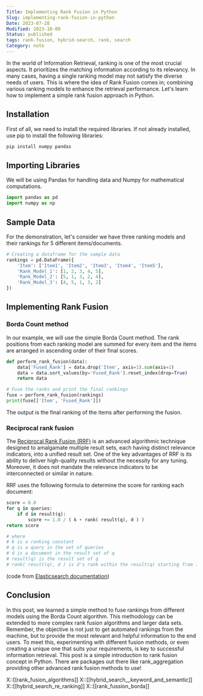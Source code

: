 ```yaml
---
Title: Implementing Rank Fusion in Python
Slug: implementing-rank-fusion-in-python
Date: 2023-07-28
Modified: 2023-10-09
Status: published
tags: rank-fusion, hybrid-search, rank, search
Category: note
---
```


In the world of Information Retrieval, ranking is one of the most crucial aspects. It prioritizes the matching information according to its relevancy. In many cases, having a single ranking model may not satisfy the diverse needs of users. This is where the idea of Rank Fusion comes in; combining various ranking models to enhance the retrieval performance.
Let's learn how to implement a simple rank fusion approach in Python.

## Installation
First of all, we need to install the required libraries. If not already installed, use pip to install the following libraries:
```sh
pip install numpy pandas
```

## Importing Libraries
We will be using Pandas for handling data and Numpy for mathematical computations.
```python
import pandas as pd
import numpy as np
```

## Sample Data
For the demonstration, let's consider we have three ranking models and their rankings for 5 different items/documents.

```python
# Creating a dataframe for the sample data
rankings = pd.DataFrame({
    'Item': ['Item1', 'Item2', 'Item3', 'Item4', 'Item5'],
    'Rank_Model_1': [1, 2, 3, 4, 5],
    'Rank_Model_2': [5, 1, 3, 2, 4],
    'Rank_Model_3': [4, 5, 1, 3, 2]
})
```

## Implementing Rank Fusion

### Borda Count method
In our example, we will use the simple Borda Count method. The rank positions from each ranking model are summed for every item and the items are arranged in ascending order of their final scores.

```python
def perform_rank_fusion(data):
    data['Fused_Rank'] = data.drop('Item', axis=1).sum(axis=1)
    data = data.sort_values(by='Fused_Rank').reset_index(drop=True)
    return data

# Fuse the ranks and print the final rankings
fuse = perform_rank_fusion(rankings)
print(fuse[['Item', 'Fused_Rank']])
```

The output is the final ranking of the items after performing the fusion.

### Reciprocal rank fusion

The [Reciprocal Rank Fusion (RRF)](https://plg.uwaterloo.ca/~gvcormac/cormacksigir09-rrf.pdf) is an advanced algorithmic technique designed to amalgamate multiple result sets, each having distinct relevance indicators, into a unified result set. One of the key advantages of RRF is its ability to deliver high-quality results without the necessity for any tuning. Moreover, it does not mandate the relevance indicators to be interconnected or similar in nature.

RRF uses the following formula to determine the score for ranking each document:

```python
score = 0.0
for q in queries:
    if d in result(q):
        score += 1.0 / ( k + rank( result(q), d ) )
return score

# where
# k is a ranking constant
# q is a query in the set of queries
# d is a document in the result set of q
# result(q) is the result set of q
# rank( result(q), d ) is d's rank within the result(q) starting from 1
```
(code from [Elasticsearch documentation](https://www.elastic.co/guide/en/elasticsearch/reference/current/rrf.html))

## Conclusion
In this post, we learned a simple method to fuse rankings from different models using the Borda Count algorithm. This methodology can be extended to more complex rank fusion algorithms and larger data sets.
Remember, the objective is not just to get automated rankings from the machine, but to provide the most relevant and helpful information to the end users. To meet this, experimenting with different fusion methods, or even creating a unique one that suits your requirements, is key to successful information retrieval.
This post is a simple introduction to rank fusion concept in Python. There are packages out there like rank_aggregation providing other advanced rank fusion methods to use!

X::[[rank_fusion_algorithms]]
X::[[hybrid_search__keyword_and_semantic]]
X::[[hybrid_search_re_ranking]]
X::[[rank_fussion_borda]]

